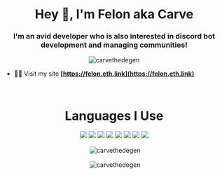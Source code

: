 <h1 align="center">Hey 👋, I'm Felon aka Carve</h1>
<h3 align="center">I'm an avid developer who is also interested in discord bot development and managing communities!</h3>

<p align="center"> <img src="https://komarev.com/ghpvc/?username=carvethedegen&style=flat-square" alt="carvethedegen" /> </p>

- 👨‍💻 Visit my site **[https://felon.eth.link](https://felon.eth.link)**

<br>
<h1 align="center">Languages I Use</h1>
<p align="center"><img src="https://img.shields.io/badge/node.js%20-%2343853D.svg?&style=for-the-badge&logo=node.js&logoColor=white"/>   <img src="https://img.shields.io/badge/javascript%20-%23323330.svg?&style=for-the-badge&logo=javascript&logoColor=%23F7DF1E"/>   <img src="https://img.shields.io/badge/html5%20-%23E34F26.svg?&style=for-the-badge&logo=html5&logoColor=white"/>   <img src="https://img.shields.io/badge/css3%20-%231572B6.svg?&style=for-the-badge&logo=css3&logoColor=white"/>   <img src="https://img.shields.io/badge/express.js%20-%23404d59.svg?&style=for-the-badge"/>   <img src="https://img.shields.io/badge/react%20-%2320232a.svg?&style=for-the-badge&logo=react&logoColor=%2361DAFB"/>   <img src="https://img.shields.io/badge/github%20-%23121011.svg?&style=for-the-badge&logo=github&logoColor=white"/>   <img src ="https://img.shields.io/badge/MongoDB-%234ea94b.svg?&style=for-the-badge&logo=mongodb&logoColor=white"/></p>

<p align="center">&nbsp;<img align="center" src="https://github-readme-stats.vercel.app/api?username=sujalgoel&show_icons=true" alt="carvethedegen" /></p>
<p align="center">&nbsp;<img align="center" src="https://github-readme-streak-stats.herokuapp.com/?user=carvethedegen" alt="carvethedegen" /></p>
